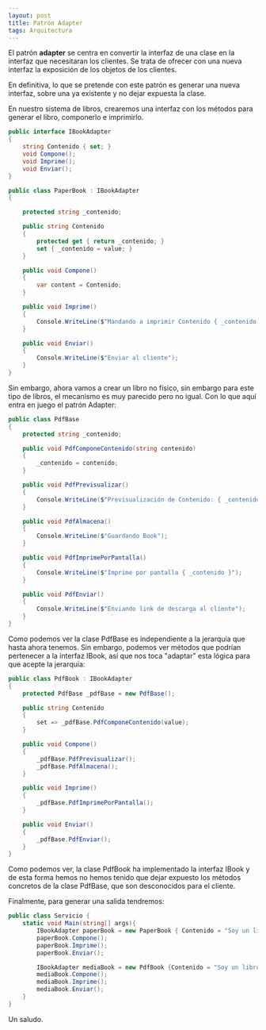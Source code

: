 ```yaml
---
layout: post
title: Patrón Adapter
tags: Arquitectura
---
```


El patrón **adapter** se centra en convertir la interfaz de una clase en la interfaz que necesitaran los clientes. Se trata de ofrecer con una nueva interfaz la exposición de los objetos de los clientes.

En definitiva, lo que se pretende con este patrón es generar una nueva interfaz, sobre una ya existente y no dejar expuesta la clase.

En nuestro sistema de libros, crearemos una interfaz con los métodos para generar el libro, componerlo e imprimirlo.

~~~csharp
public interface IBookAdapter
{
    string Contenido { set; }
    void Compone();
    void Imprime();
    void Enviar();
}

public class PaperBook : IBookAdapter
{

    protected string _contenido;

    public string Contenido
    {
        protected get { return _contenido; }
        set { _contenido = value; }
    }

    public void Compone()
    {
        var content = Contenido;
    }

    public void Imprime()
    {
        Console.WriteLine($"Mandando a imprimir Contenido { _contenido }");
    }

    public void Enviar()
    {
        Console.WriteLine($"Enviar al cliente");
    }
}
~~~

Sin embargo, ahora vamos a crear un libro no físico, sin embargo para este tipo de libros, el mecanismo es muy parecido pero no igual.
Con lo que aquí entra en juego el patrón Adapter:

~~~csharp
public class PdfBase
{
    protected string _contenido;

    public void PdfComponeContenido(string contenido)
    {
        _contenido = contenido;
    }

    public void PdfPrevisualizar()
    {
        Console.WriteLine($"Previsualización de Contenido: { _contenido }");
    }

    public void PdfAlmacena()
    {
        Console.WriteLine($"Guardando Book");
    }

    public void PdfImprimePorPantalla()
    {
        Console.WriteLine($"Imprime por pantalla { _contenido }");
    }

    public void PdfEnviar()
    {
        Console.WriteLine($"Enviando link de descarga al cliente");
    }
}
~~~

Como podemos ver la clase PdfBase es independiente a la jerarquía que hasta ahora tenemos. Sin embargo, podemos ver métodos que podrían pertenecer a la interfaz IBook, así que nos toca "adaptar" esta lógica para que acepte la jerarquía:

~~~csharp
public class PdfBook : IBookAdapter
{
    protected PdfBase _pdfBase = new PdfBase();

    public string Contenido
    {
        set => _pdfBase.PdfComponeContenido(value);
    }

    public void Compone()
    {
        _pdfBase.PdfPrevisualizar();
        _pdfBase.PdfAlmacena();
    }

    public void Imprime()
    {
        _pdfBase.PdfImprimePorPantalla();
    }

    public void Enviar()
    {
        _pdfBase.PdfEnviar();
    }
}
~~~

Como podemos ver, la clase PdfBook ha implementado la interfaz IBook y de esta forma hemos no hemos tenido que dejar expuesto los métodos concretos de la clase PdfBase, que son desconocidos para el cliente.

Finalmente, para generar una salida tendremos:

~~~csharp
public class Servicio {
    static void Main(string[] args){
        IBookAdapter paperBook = new PaperBook { Contenido = "Soy un libro físico"};
        paperBook.Compone();
        paperBook.Imprime();
        paperBook.Enviar();

        IBookAdapter mediaBook = new PdfBook {Contenido = "Soy un libro digital"};
        mediaBook.Compone();
        mediaBook.Imprime();
        mediaBook.Enviar();
    }
}
~~~

Un saludo.

